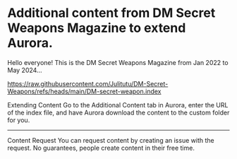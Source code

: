 # Additional content from DM Secret Weapons Magazine to extend Aurora.
Hello everyone! This is the DM Secret Weapons Magazine from Jan 2022 to May 2024...

https://raw.githubusercontent.com/Julitutu/DM-Secret-Weapons/refs/heads/main/DM-secret-weapon.index

Extending Content Go to the Additional Content tab in Aurora, enter the URL of the index file, and have Aurora download the content to the custom folder for you.

--------

Content Request You can request content by creating an issue with the request. No guarantees, people create content in their free time.
